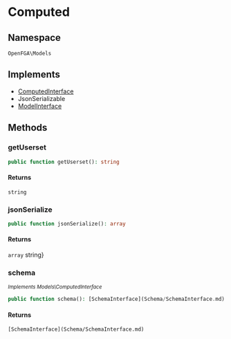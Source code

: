 # Computed


## Namespace
`OpenFGA\Models`

## Implements
* [ComputedInterface](Models/ComputedInterface.md)
* JsonSerializable
* [ModelInterface](Models/ModelInterface.md)

## Methods
### getUserset


```php
public function getUserset(): string
```



#### Returns
`string` 

### jsonSerialize


```php
public function jsonSerialize(): array
```



#### Returns
`array` string}

### schema

*<small>Implements Models\ComputedInterface</small>*  

```php
public function schema(): [SchemaInterface](Schema/SchemaInterface.md)
```



#### Returns
`[SchemaInterface](Schema/SchemaInterface.md)` 

